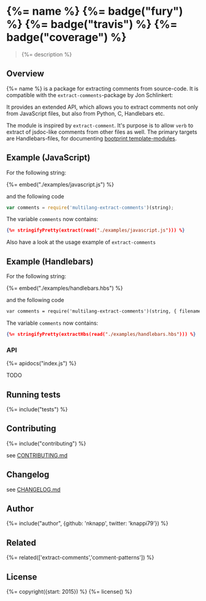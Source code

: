 # {%= name %} {%= badge("fury") %} {%= badge("travis") %} {%= badge("coverage") %}

> {%= description %}

## Overview

{%= name %} is a package for extracting comments from source-code. It is compatible with the 
`extract-comments`-package by Jon Schlinkert:

It provides an extended API, which allows you to extract comments not only from JavaScript
files, but also from Python, C, Handlebars etc.

The module is inspired by `extract-comment`. It's purpose is to allow `verb` to extract of
jsdoc-like comments from other files as well. The primary targets are Handlebars-files, for 
documenting [bootprint template-modules](https://github.com/nknapp/bootprint).

## Example (JavaScript)

For the following string:

{%= embed("./examples/javascript.js") %}

and the following code

```js
var comments = require('multilang-extract-comments')(string);
```

The variable `comments` now contains:

```json
{%= stringifyPretty(extract(read("./examples/javascript.js"))) %}
```

Also have a look at the usage example of `extract-comments`


## Example (Handlebars)

For the following string:

{%= embed("./examples/handlebars.hbs") %}

and the following code

```hbs
var comments = require('multilang-extract-comments')(string, { filename: 'handlebars.hbs'});
```

The variable `comments` now contains:

```json
{%= stringifyPretty(extractHbs(read("./examples/handlebars.hbs"))) %}
```


### API

{%= apidocs("index.js") %}

TODO

## Running tests
{%= include("tests") %}

## Contributing
{%= include("contributing") %}

see [CONTRIBUTING.md](./CONTRIBUTING.md)

## Changelog

see [CHANGELOG.md](./CHANGELOG.md)

## Author
{%= include("author", {github: 'nknapp', twitter: 'knappi79'}) %}

## Related 

{%= related(['extract-comments','comment-patterns']) %}


## License
{%= copyright({start: 2015}) %}
{%= license() %}






